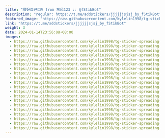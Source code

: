 ```yaml
---
title: "腰好自己口V from 东风123 :: @fStikBot"
description: "regular: https://t.me/addstickers/jjjjjjsjsj_by_fStikBot"
featured_image: "https://raw.githubusercontent.com/kylelin1998/tg-sticker-spreading-worldwide-images/main/img/72dd2763-5bc6-4197-b1d4-06e7f08a2ea4.jpg"
link: "https://t.me/addstickers/jjjjjjsjsj_by_fStikBot"
weight: 3
date: 2024-01-14T23:56:08+08:00
images:
  - https://raw.githubusercontent.com/kylelin1998/tg-sticker-spreading-worldwide-images/main/img/72dd2763-5bc6-4197-b1d4-06e7f08a2ea4.jpg
  - https://raw.githubusercontent.com/kylelin1998/tg-sticker-spreading-worldwide-images/main/img/41aad8f5-b782-455b-baba-e1f44343231d.jpg
  - https://raw.githubusercontent.com/kylelin1998/tg-sticker-spreading-worldwide-images/main/img/42f76a60-ce47-4a39-8a18-cae6ed82a0cf.jpg
  - https://raw.githubusercontent.com/kylelin1998/tg-sticker-spreading-worldwide-images/main/img/870a75fd-4fbe-4b3e-b334-de22d320437c.jpg
  - https://raw.githubusercontent.com/kylelin1998/tg-sticker-spreading-worldwide-images/main/img/1e575f1d-0bf8-4c36-9534-4d3781137ab6.jpg
  - https://raw.githubusercontent.com/kylelin1998/tg-sticker-spreading-worldwide-images/main/img/b0f57c2d-2166-48b0-b68b-a3b51fea6e8d.jpg
  - https://raw.githubusercontent.com/kylelin1998/tg-sticker-spreading-worldwide-images/main/img/ed4ed3d7-6656-4778-99f5-f57a58405729.jpg
  - https://raw.githubusercontent.com/kylelin1998/tg-sticker-spreading-worldwide-images/main/img/1276ad27-d397-4f10-b08f-e36ec712a55f.jpg
  - https://raw.githubusercontent.com/kylelin1998/tg-sticker-spreading-worldwide-images/main/img/542444fa-c026-452c-a0f8-29a51f794adc.jpg
  - https://raw.githubusercontent.com/kylelin1998/tg-sticker-spreading-worldwide-images/main/img/bbc13038-d4e0-48a8-bace-c0f14996a857.jpg
  - https://raw.githubusercontent.com/kylelin1998/tg-sticker-spreading-worldwide-images/main/img/43354431-f38c-48e9-a2fc-3fc9407dad5e.jpg
  - https://raw.githubusercontent.com/kylelin1998/tg-sticker-spreading-worldwide-images/main/img/8a2c8a62-bbf1-4a24-8cc6-85f266a2ca9b.jpg
  - https://raw.githubusercontent.com/kylelin1998/tg-sticker-spreading-worldwide-images/main/img/2182ebf8-185a-4b53-a03e-71c51055079c.jpg
  - https://raw.githubusercontent.com/kylelin1998/tg-sticker-spreading-worldwide-images/main/img/cd527d69-b174-4567-9c4a-52dd0c96ea3b.jpg
  - https://raw.githubusercontent.com/kylelin1998/tg-sticker-spreading-worldwide-images/main/img/fd30f052-a91d-48f6-8240-494a004d8093.jpg
  - https://raw.githubusercontent.com/kylelin1998/tg-sticker-spreading-worldwide-images/main/img/f4909d83-afa5-4c29-afd2-d3ee8d684ccc.jpg
  - https://raw.githubusercontent.com/kylelin1998/tg-sticker-spreading-worldwide-images/main/img/bc35a2df-6096-4ab7-996a-e2f8703fdb4c.jpg
  - https://raw.githubusercontent.com/kylelin1998/tg-sticker-spreading-worldwide-images/main/img/4af71b7d-c5d8-4082-ac14-76df580e02b4.jpg
  - https://raw.githubusercontent.com/kylelin1998/tg-sticker-spreading-worldwide-images/main/img/83773b89-3fd4-46fb-9320-68e9a75988f1.jpg
  - https://raw.githubusercontent.com/kylelin1998/tg-sticker-spreading-worldwide-images/main/img/caad8153-59ae-449c-9f05-401acd872893.jpg
---
```

